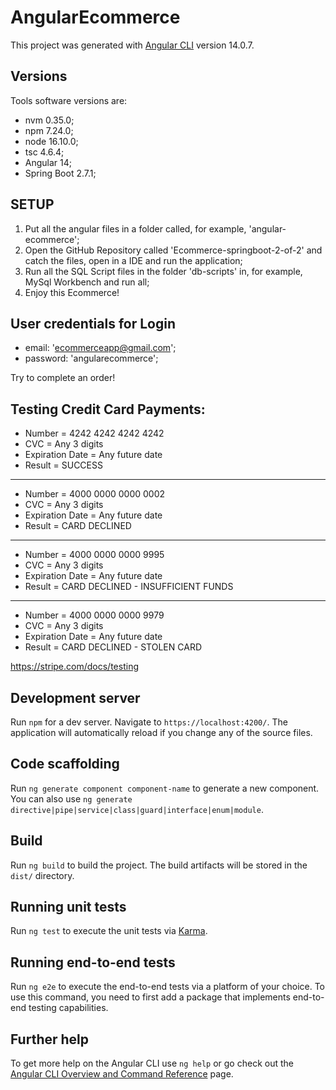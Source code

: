 # AngularEcommerce

This project was generated with [Angular CLI](https://github.com/angular/angular-cli) version 14.0.7.

## Versions

Tools software versions are:
- nvm 0.35.0;
- npm 7.24.0;
- node 16.10.0;
- tsc 4.6.4;
- Angular 14;
- Spring Boot 2.7.1;

## SETUP

1) Put all the angular files in a folder called, for example, 'angular-ecommerce';
2) Open the GitHub Repository called 'Ecommerce-springboot-2-of-2' and catch the files, open in a IDE and run the application;
3) Run all the SQL Script files in the folder 'db-scripts' in, for example, MySql Workbench and run all;
4) Enjoy this Ecommerce!

## User credentials for Login

- email: 'ecommerceapp@gmail.com';
- password: 'angularecommerce';

Try to complete an order!

## Testing Credit Card Payments:

- Number = 4242 4242 4242 4242
- CVC = Any 3 digits
- Expiration Date = Any future date
- Result = SUCCESS

--------------------

- Number = 4000 0000 0000 0002
- CVC = Any 3 digits
- Expiration Date = Any future date
- Result = CARD DECLINED

--------------------

- Number = 4000 0000 0000 9995
- CVC = Any 3 digits
- Expiration Date = Any future date
- Result = CARD DECLINED - INSUFFICIENT FUNDS

--------------------

- Number = 4000 0000 0000 9979
- CVC = Any 3 digits
- Expiration Date = Any future date
- Result = CARD DECLINED - STOLEN CARD

https://stripe.com/docs/testing

## Development server

Run `npm` for a dev server. Navigate to `https://localhost:4200/`. The application will automatically reload if you change any of the source files.

## Code scaffolding

Run `ng generate component component-name` to generate a new component. You can also use `ng generate directive|pipe|service|class|guard|interface|enum|module`.

## Build

Run `ng build` to build the project. The build artifacts will be stored in the `dist/` directory.

## Running unit tests

Run `ng test` to execute the unit tests via [Karma](https://karma-runner.github.io).

## Running end-to-end tests

Run `ng e2e` to execute the end-to-end tests via a platform of your choice. To use this command, you need to first add a package that implements end-to-end testing capabilities.

## Further help

To get more help on the Angular CLI use `ng help` or go check out the [Angular CLI Overview and Command Reference](https://angular.io/cli) page.
